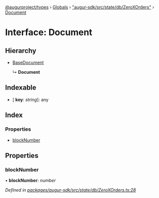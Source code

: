 [@augurproject/types](../README.md) › [Globals](../globals.md) › ["augur-sdk/src/state/db/ZeroXOrders"](../modules/_augur_sdk_src_state_db_zeroxorders_.md) › [Document](_augur_sdk_src_state_db_zeroxorders_.document.md)

# Interface: Document

## Hierarchy

* [BaseDocument](_augur_sdk_src_state_db_abstracttable_.basedocument.md)

  ↳ **Document**

## Indexable

* \[ **key**: *string*\]: any

## Index

### Properties

* [blockNumber](_augur_sdk_src_state_db_zeroxorders_.document.md#blocknumber)

## Properties

###  blockNumber

• **blockNumber**: *number*

*Defined in [packages/augur-sdk/src/state/db/ZeroXOrders.ts:28](https://github.com/AugurProject/augur/blob/88b6e76efb/packages/augur-sdk/src/state/db/ZeroXOrders.ts#L28)*
